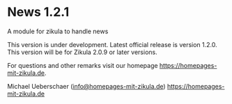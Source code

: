 # News 1.2.1
A module for zikula to handle news

This version is under development. Latest official release is version 1.2.0.
This version will be for Zikula 2.0.9 or later versions.

For questions and other remarks visit our homepage https://homepages-mit-zikula.de.

Michael Ueberschaer (info@homepages-mit-zikula.de)
https://homepages-mit-zikula.de

